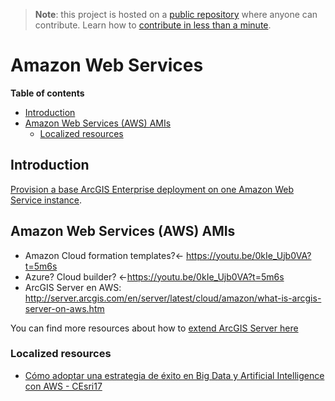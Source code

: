 > **Note**: this project is hosted on a [public repository](https://github.com/hhkaos/awesome-arcgis) where anyone can contribute. Learn how to [contribute in less than a minute](https://github.com/hhkaos/awesome-arcgis/blob/master/CONTRIBUTING.md#contributions).

# Amazon Web Services

<!-- START doctoc generated TOC please keep comment here to allow auto update -->
<!-- DON'T EDIT THIS SECTION, INSTEAD RE-RUN doctoc TO UPDATE -->
**Table of contents**

- [Introduction](#introduction)
- [Amazon Web Services (AWS) AMIs](#amazon-web-services-aws-amis)
  - [Localized resources](#localized-resources)

<!-- END doctoc generated TOC please keep comment here to allow auto update -->


## Introduction

[Provision a base ArcGIS Enterprise deployment on one Amazon Web Service instance](http://arcgisstore105.s3.amazonaws.com/6491/docs/ReadmeAllInOneVPC.html).

## Amazon Web Services (AWS) AMIs

* Amazon Cloud formation templates?<- https://youtu.be/0kIe_Ujb0VA?t=5m6s
* Azure? Cloud builder? <-https://youtu.be/0kIe_Ujb0VA?t=5m6s
* ArcGIS Server en AWS:
http://server.arcgis.com/en/server/latest/cloud/amazon/what-is-arcgis-server-on-aws.htm

You can find more resources about how to [extend ArcGIS Server here](../arcgis/products/arcgis-enterprise/arcgis-server/README.md)


### Localized resources

* [Cómo adoptar una estrategia de éxito en Big Data y Artificial Intelligence con AWS - CEsri17](https://www.youtube.com/watch?v=DiQWviULaXg&feature=youtu.be)
